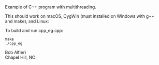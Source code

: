 Example of C++ program with multithreading. 

This should work on macOS, CygWin (must installed on Windows with g++ and make), and Linux:

To build and run cpp_eg.cpp:

```
make
./cpp_eg
```

Bob Alfieri
<br>
Chapel Hill, NC
